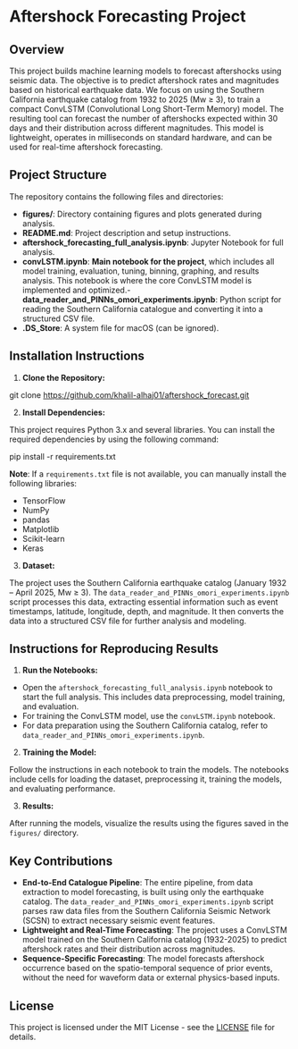 # Aftershock Forecasting Project

## Overview

This project builds machine learning models to forecast aftershocks using seismic data. The objective is to predict aftershock rates and magnitudes based on historical earthquake data. We focus on using the Southern California earthquake catalog from 1932 to 2025 (Mw ≥ 3), to train a compact ConvLSTM (Convolutional Long Short-Term Memory) model. The resulting tool can forecast the number of aftershocks expected within 30 days and their distribution across different magnitudes. This model is lightweight, operates in milliseconds on standard hardware, and can be used for real-time aftershock forecasting.

## Project Structure

The repository contains the following files and directories:

- **figures/**: Directory containing figures and plots generated during analysis.
- **README.md**: Project description and setup instructions.
- **aftershock_forecasting_full_analysis.ipynb**: Jupyter Notebook for full analysis.
- **convLSTM.ipynb**: **Main notebook for the project**, which includes all model training, evaluation, tuning, binning, graphing, and results analysis. This notebook is where the core ConvLSTM model is implemented and optimized.- **data_reader_and_PINNs_omori_experiments.ipynb**: Python script for reading the Southern California catalogue and converting it into a structured CSV file.
- **.DS_Store**: A system file for macOS (can be ignored).

## Installation Instructions

1. **Clone the Repository:**

git clone https://github.com/khalil-alhaj01/aftershock_forecast.git


2. **Install Dependencies:**

This project requires Python 3.x and several libraries. You can install the required dependencies by using the following command:

pip install -r requirements.txt

**Note**: If a `requirements.txt` file is not available, you can manually install the following libraries:

- TensorFlow
- NumPy
- pandas
- Matplotlib
- Scikit-learn
- Keras

3. **Dataset:**

The project uses the Southern California earthquake catalog (January 1932 – April 2025, Mw ≥ 3). The `data_reader_and_PINNs_omori_experiments.ipynb` script processes this data, extracting essential information such as event timestamps, latitude, longitude, depth, and magnitude. It then converts the data into a structured CSV file for further analysis and modeling.

## Instructions for Reproducing Results

1. **Run the Notebooks:**

- Open the `aftershock_forecasting_full_analysis.ipynb` notebook to start the full analysis. This includes data preprocessing, model training, and evaluation.
- For training the ConvLSTM model, use the `convLSTM.ipynb` notebook.
- For data preparation using the Southern California catalog, refer to `data_reader_and_PINNs_omori_experiments.ipynb`.

2. **Training the Model:**

Follow the instructions in each notebook to train the models. The notebooks include cells for loading the dataset, preprocessing it, training the models, and evaluating performance.

3. **Results:**

After running the models, visualize the results using the figures saved in the `figures/` directory.

## Key Contributions

- **End-to-End Catalogue Pipeline**: The entire pipeline, from data extraction to model forecasting, is built using only the earthquake catalog. The `data_reader_and_PINNs_omori_experiments.ipynb` script parses raw data files from the Southern California Seismic Network (SCSN) to extract necessary seismic event features.
- **Lightweight and Real-Time Forecasting**: The project uses a ConvLSTM model trained on the Southern California catalog (1932-2025) to predict aftershock rates and their distribution across magnitudes.
- **Sequence-Specific Forecasting**: The model forecasts aftershock occurrence based on the spatio-temporal sequence of prior events, without the need for waveform data or external physics-based inputs.

## License

This project is licensed under the MIT License - see the [LICENSE](LICENSE) file for details.

